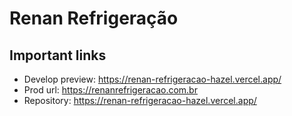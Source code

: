 # Renan Refrigeração

## Important links

- Develop preview: https://renan-refrigeracao-hazel.vercel.app/
- Prod url: https://renanrefrigeracao.com.br
- Repository: https://renan-refrigeracao-hazel.vercel.app/
